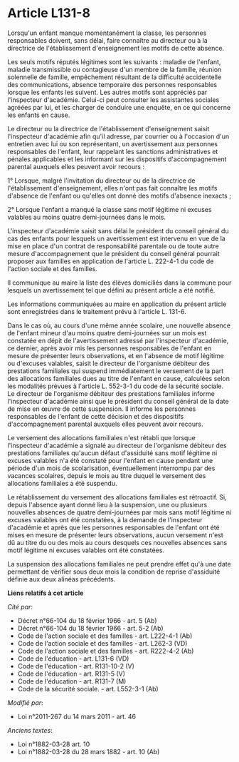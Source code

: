 # Article L131-8

Lorsqu'un enfant manque momentanément la classe, les personnes responsables doivent, sans délai, faire connaître au directeur
ou à la directrice de l'établissement d'enseignement les motifs de cette absence. 

Les seuls motifs réputés légitimes sont les suivants : maladie de l'enfant, maladie transmissible ou contagieuse d'un membre
de la famille, réunion solennelle de famille, empêchement résultant de la difficulté accidentelle des communications, absence
temporaire des personnes responsables lorsque les enfants les suivent. Les autres motifs sont appréciés par l'inspecteur
d'académie. Celui-ci peut consulter les assistantes sociales agréées par lui, et les charger de conduire une enquête, en ce
qui concerne les enfants en cause. 

Le directeur ou la directrice de l'établissement d'enseignement saisit l'inspecteur d'académie afin qu'il adresse, par
courrier ou à l'occasion d'un entretien avec lui ou son représentant, un avertissement aux personnes responsables de
l'enfant, leur rappelant les sanctions administratives et pénales applicables et les informant sur les dispositifs
d'accompagnement parental auxquels elles peuvent avoir recours : 

1° Lorsque, malgré l'invitation du directeur ou de la directrice de l'établissement d'enseignement, elles n'ont pas fait
connaître les motifs d'absence de l'enfant ou qu'elles ont donné des motifs d'absence inexacts ; 

2° Lorsque l'enfant a manqué la classe sans motif légitime ni excuses valables au moins quatre demi-journées dans le mois.

L'inspecteur d'académie saisit sans délai le président du conseil général du cas des enfants pour lesquels un avertissement
est intervenu en vue de la mise en place d'un contrat de responsabilité parentale ou de toute autre mesure d'accompagnement
que le président du conseil général pourrait proposer aux familles en application de l'article L. 222-4-1 du code de l'action
sociale et des familles. 

Il communique au maire la liste des élèves domiciliés dans la commune pour lesquels un avertissement tel que défini au
présent article a été notifié. 

Les informations communiquées au maire en application du présent article sont enregistrées dans le traitement prévu à
l'article L. 131-6. 

Dans le cas où, au cours d'une même année scolaire, une nouvelle absence de l'enfant mineur d'au moins quatre demi-journées
sur un mois est constatée en dépit de l'avertissement adressé par l'inspecteur d'académie, ce dernier, après avoir mis les
personnes responsables de l'enfant en mesure de présenter leurs observations, et en l'absence de motif légitime ou d'excuses
valables, saisit le directeur de l'organisme débiteur des prestations familiales qui suspend immédiatement le versement de la
part des allocations familiales dues au titre de l'enfant en cause, calculées selon les modalités prévues à l'article L.
552-3-1 du code de la sécurité sociale. Le directeur de l'organisme débiteur des prestations familiales informe l'inspecteur
d'académie ainsi que le président du conseil général de la date de mise en œuvre de cette suspension. Il informe les
personnes responsables de l'enfant de cette décision et des dispositifs d'accompagnement parental auxquels elles peuvent
avoir recours. 

Le versement des allocations familiales n'est rétabli que lorsque l'inspecteur d'académie a signalé au directeur de
l'organisme débiteur des prestations familiales qu'aucun défaut d'assiduité sans motif légitime ni excuses valables n'a été
constaté pour l'enfant en cause pendant une période d'un mois de scolarisation, éventuellement interrompu par des vacances
scolaires, depuis le mois au titre duquel le versement des allocations familiales a été suspendu. 

Le rétablissement du versement des allocations familiales est rétroactif. Si, depuis l'absence ayant donné lieu à la
suspension, une ou plusieurs nouvelles absences de quatre demi-journées par mois sans motif légitime ni excuses valables ont
été constatées, à la demande de l'inspecteur d'académie et après que les personnes responsables de l'enfant ont été mises en
mesure de présenter leurs observations, aucun versement n'est dû au titre du ou des mois au cours desquels ces nouvelles
absences sans motif légitime ni excuses valables ont été constatées. 

La suspension des allocations familiales ne peut prendre effet qu'à une date permettant de vérifier sous deux mois la
condition de reprise d'assiduité définie aux deux alinéas précédents.

**Liens relatifs à cet article**

_Cité par_:

  - Décret n°66-104 du 18 février 1966 - art. 5 (Ab)
  - Décret n°66-104 du 18 février 1966 - art. 5-2 (Ab)
  - Code de l'action sociale et des familles - art. L222-4-1 (Ab)
  - Code de l'action sociale et des familles - art. L262-3 (VD)
  - Code de l'action sociale et des familles - art. R222-4-2 (Ab)
  - Code de l'éducation - art. L131-6 (VD)
  - Code de l'éducation - art. R131-10-2 (V)
  - Code de l'éducation - art. R131-5 (V)
  - Code de l'éducation - art. R131-7 (M)
  - Code de la sécurité sociale. - art. L552-3-1 (Ab)

_Modifié par_:

  - Loi n°2011-267 du 14 mars 2011 - art. 46

_Anciens textes_:

  - Loi n°1882-03-28 art. 10
  - Loi n°1882-03-28 du 28 mars 1882 - art. 10 (Ab)
